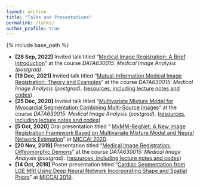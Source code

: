 ```yaml
---
layout: archive 
title: "Talks and Presentations" 
permalink: /talks/ 
author_profile: true
---
```


{% include base_path %}

- **[28 Sep, 2022]** Invited talk titled “<u>Medical Image Registration: A Brief Introduction</u>” at the course *DATA630015: Medical Image Analysis (postgrad)*.
- **[19 Dec, 2021]** Invited talk titled “<u>Mutual-Information Medical Image Registration: Theory and Examples</u>” at the course *DATA630015: Medical Image Analysis (postgrad)*. ([resources, including lecture notes and codes](https://github.com/xzluo97/mutual-information-registration))
- **[25 Dec, 2020]** Invited talk titled “<u>Multivariate Mixture Model for Myocardial  Segmentation Combining Multi-Source Images</u>” at the course *DATA630015: Medical Image Analysis (postgrad)*. ([resources, including lecture notes and codes](https://github.com/xzluo97/MvMM-Demo))
- **[5 Oct, 2020]** Oral presentation titled “ <u>MvMM-RegNet: A New Image Registration Framework Based on Multivariate Mixture Model and Neural Network Estimation</u>” at [MICCAI 2020](https://www.miccai2020.org/).
- **[20 Nov, 2019]** Presentation titled “<u>Medical Image Registration: Diffeomorphic Demons</u>” at the course *DATA630015: Medical Image Analysis (postgrad)*. ([resources, including lecture notes and codes](https://github.com/xzluo97/Diffeomorphic-demons))
- **[14 Oct, 2019]** Poster presentation titled “<u>Cardiac Segmentation from LGE MRI Using  Deep Neural Network Incorporating Shape  and Spatial Priors</u>” at [MICCAI 2019](https://www.miccai2019.org/).
